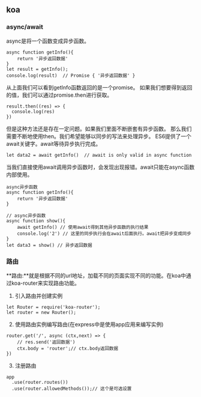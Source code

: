 ## koa

### async/await

async是将一个函数变成异步函数。
```
async function getInfo(){
    return '异步返回数据'
}
let result = getInfo();
console.log(result)  // Promise { '异步返回数据' }
```
从上面我们可以看到getInfo函数返回的是一个promise。
如果我们想要得到返回的值，我们可以通过promise.then进行获取。
```
result.then((res) => {
  console.log(res)
})
```
但是这种方法还是存在一定问题。如果我们里面不断嵌套有异步函数。
那么我们需要不断地使用then。我们希望能够以同步的写法来处理异步。
ES6提供了一个await关键字。await等待异步执行完成。
```
let data2 = await getInfo()  // await is only valid in async function
```
当我们直接使用await调用异步函数时，会发现出现报错。await只能在async函数内部使用。
```
async异步函数
async function getInfo(){
    return '异步返回数据'
}

// async异步函数
async function show(){
    await getInfo() // 使用await得到其他异步函数的执行结果
    console.log('2') // 这里的同步执行会在await后面执行。await把异步变成同步
}
let data3 = show() // 异步返回数据

```

### 路由
**路由:**就是根据不同的url地址，加载不同的页面实现不同的功能。在koa中通过koa-router来实现路由功能。
1. 引入路由并创建实例
```
let Router = require('koa-router');
let router = new Router();
```
2. 使用路由实例编写路由(在express中是使用app应用来编写实例)
```
router.get('/', async (ctx,next) => {
    // res.send('返回数据')
    ctx.body = 'router';// ctx.body返回数据
})
```
3. 注册路由
```
app
  .use(router.routes())
  .use(router.allowedMethods());// 这个是可选设置
```